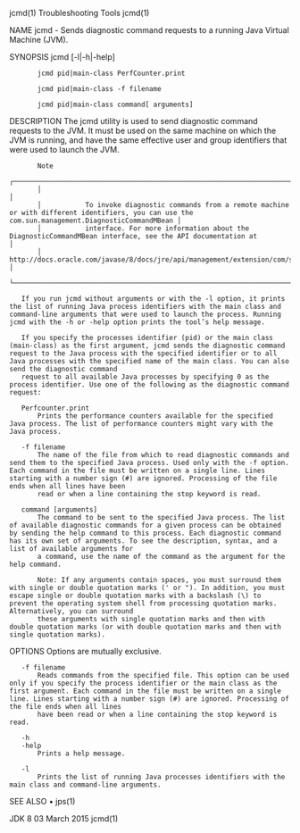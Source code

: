 jcmd(1)                                                                                                                                          Troubleshooting Tools                                                                                                                                          jcmd(1)

NAME
       jcmd - Sends diagnostic command requests to a running Java Virtual Machine (JVM).

SYNOPSIS
           jcmd [-l|-h|-help]

           jcmd pid|main-class PerfCounter.print

           jcmd pid|main-class -f filename

           jcmd pid|main-class command[ arguments]

DESCRIPTION
       The jcmd utility is used to send diagnostic command requests to the JVM. It must be used on the same machine on which the JVM is running, and have the same effective user and group identifiers that were used to launch the JVM.

           Note
           ┌────────────────────────────────────────────────────────────────────────────────────────────────────────────────────────────────────────────────────────┐
           │                                                                                                                                                        │
           │           To invoke diagnostic commands from a remote machine or with different identifiers, you can use the com.sun.management.DiagnosticCommandMBean │
           │           interface. For more information about the DiagnosticCommandMBean interface, see the API documentation at                                     │
           │           http://docs.oracle.com/javase/8/docs/jre/api/management/extension/com/sun/management/DiagnosticCommandMBean.html                             │
           └────────────────────────────────────────────────────────────────────────────────────────────────────────────────────────────────────────────────────────┘

       If you run jcmd without arguments or with the -l option, it prints the list of running Java process identifiers with the main class and command-line arguments that were used to launch the process. Running jcmd with the -h or -help option prints the tool’s help message.

       If you specify the processes identifier (pid) or the main class (main-class) as the first argument, jcmd sends the diagnostic command request to the Java process with the specified identifier or to all Java processes with the specified name of the main class. You can also send the diagnostic command
       request to all available Java processes by specifying 0 as the process identifier. Use one of the following as the diagnostic command request:

       Perfcounter.print
           Prints the performance counters available for the specified Java process. The list of performance counters might vary with the Java process.

       -f filename
           The name of the file from which to read diagnostic commands and send them to the specified Java process. Used only with the -f option. Each command in the file must be written on a single line. Lines starting with a number sign (#) are ignored. Processing of the file ends when all lines have been
           read or when a line containing the stop keyword is read.

       command [arguments]
           The command to be sent to the specified Java process. The list of available diagnostic commands for a given process can be obtained by sending the help command to this process. Each diagnostic command has its own set of arguments. To see the description, syntax, and a list of available arguments for
           a command, use the name of the command as the argument for the help command.

           Note: If any arguments contain spaces, you must surround them with single or double quotation marks (' or "). In addition, you must escape single or double quotation marks with a backslash (\) to prevent the operating system shell from processing quotation marks. Alternatively, you can surround
           these arguments with single quotation marks and then with double quotation marks (or with double quotation marks and then with single quotation marks).

OPTIONS
       Options are mutually exclusive.

       -f filename
           Reads commands from the specified file. This option can be used only if you specify the process identifier or the main class as the first argument. Each command in the file must be written on a single line. Lines starting with a number sign (#) are ignored. Processing of the file ends when all lines
           have been read or when a line containing the stop keyword is read.

       -h
       -help
           Prints a help message.

       -l
           Prints the list of running Java processes identifiers with the main class and command-line arguments.

SEE ALSO
       •   jps(1)

JDK 8                                                                                                                                                03 March 2015                                                                                                                                              jcmd(1)
